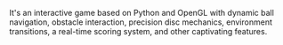 It's an interactive game based on Python and OpenGL with dynamic ball navigation, obstacle interaction, precision disc mechanics, environment transitions, a real-time scoring system, and other captivating features.
